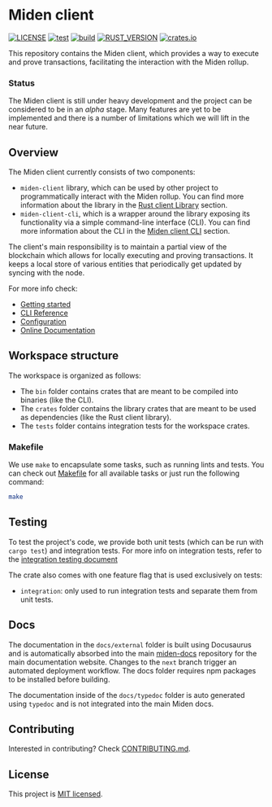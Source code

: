 # Miden client

[![LICENSE](https://img.shields.io/badge/license-MIT-blue.svg)](https://github.com/0xMiden/miden-client/blob/main/LICENSE)
[![test](https://github.com/0xMiden/miden-client/actions/workflows/test.yml/badge.svg)](https://github.com/0xMiden/miden-client/actions/workflows/test.yml)
[![build](https://github.com/0xMiden/miden-client/actions/workflows/build.yml/badge.svg)](https://github.com/0xMiden/miden-client/actions/workflows/build.yml)
[![RUST_VERSION](https://img.shields.io/badge/rustc-1.88+-lightgray.svg)](https://www.rust-lang.org/tools/install)
[![crates.io](https://img.shields.io/crates/v/miden-client)](https://crates.io/crates/miden-client)

This repository contains the Miden client, which provides a way to execute and prove transactions, facilitating the interaction with the Miden rollup.

### Status

The Miden client is still under heavy development and the project can be considered to be in an *alpha* stage. Many features are yet to be implemented and there is a number of limitations which we will lift in the near future.

## Overview

The Miden client currently consists of two components:

- `miden-client` library, which can be used by other project to programmatically interact with the Miden rollup. You can find more information about the library in the [Rust client Library](./crates/rust-client/README.md) section.
- `miden-client-cli`, which is a wrapper around the library exposing its functionality via a simple command-line interface (CLI). You can find more information about the CLI in the [Miden client CLI](./bin/miden-cli/README.md) section.

The client's main responsibility is to maintain a partial view of the blockchain which allows for locally executing and proving transactions. It keeps a local store of various entities that periodically get updated by syncing with the node.

For more info check:

- [Getting started](https://0xMiden.github.io/miden-docs/miden-client/get-started/prerequisites.html)
- [CLI Reference](https://0xMiden.github.io/miden-docs/miden-client/cli-reference.html)
- [Configuration](https://0xMiden.github.io/miden-docs/miden-client/cli-config.html)
- [Online Documentation](https://0xMiden.github.io/miden-docs/miden-client/index.html)

## Workspace structure

The workspace is organized as follows:
- The `bin` folder contains crates that are meant to be compiled into binaries (like the CLI).
- The `crates` folder contains the library crates that are meant to be used as dependencies (like the Rust client library).
- The `tests` folder contains integration tests for the workspace crates.

### Makefile

We use `make` to encapsulate some tasks, such as running lints and tests. You can check out [Makefile](./Makefile) for all available tasks or just run the following command:

```bash
make
```

## Testing

To test the project's code, we provide both unit tests (which can be run with `cargo test`) and integration tests. For more info on integration tests, refer to the [integration testing document](./tests/README.md)

The crate also comes with one feature flag that is used exclusively on tests:

- `integration`: only used to run integration tests and separate them from unit tests.

## Docs

The documentation in the `docs/external` folder is built using Docusaurus and is automatically absorbed into the main [miden-docs](https://github.com/0xMiden/miden-docs) repository for the main documentation website. Changes to the `next` branch trigger an automated deployment workflow. The docs folder requires npm packages to be installed before building.

The documentation inside of the `docs/typedoc` folder is auto generated using `typedoc` and is not integrated into the main Miden docs.

## Contributing

Interested in contributing? Check [CONTRIBUTING.md](./CONTRIBUTING.md).

## License
This project is [MIT licensed](./LICENSE).

